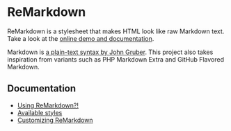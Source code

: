 
# ReMarkdown

ReMarkdown is a stylesheet that makes HTML look like raw Markdown text.
Take a look at the [online demo and documentation](https://fvsch.github.io/remarkdown/).

Markdown is [a plain-text syntax by John Gruber](https://daringfireball.net/projects/markdown/). This project also takes inspiration from variants such as PHP Markdown Extra and GitHub Flavored Markdown.

## Documentation

- [Using ReMarkdown?!](https://fvsch.github.io/remarkdown/)
- [Available styles](https://fvsch.github.io/remarkdown/styles.html)
- [Customizing ReMarkdown](https://fvsch.github.io/remarkdown/customize.html)
